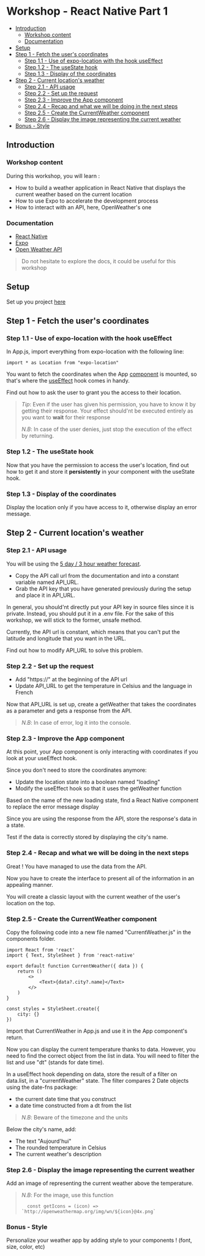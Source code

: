 # Workshop - React Native Part 1

- [Introduction](#introduction)
  - [Workshop content](#workshop-content)
  - [Documentation](#documentation)
- [Setup](#setup)
- [Step 1 - Fetch the user's coordinates](#step-1---fetch-the-users-coordinates)
  - [Step 1.1 - Use of expo-location with the hook useEffect](#step-11---use-of-expo-location-with-the-hook-useeffect)
  - [Step 1.2 - The useState hook](#step-12---the-usestate-hook)
  - [Step 1.3 - Display of the coordinates](#step-13---display-of-the-coordinates)
- [Step 2 - Current location's weather](#step-2---current-locations-weather)
  - [Step 2.1 - API usage](#step-21---api-usage)
  - [Step 2.2 - Set up the request](#step-22---set-up-the-request)
  - [Step 2.3 - Improve the App component](#step-23---improve-the-app-component)
  - [Step 2.4 - Recap and what we will be doing in the next steps](#step-24---recap-and-what-we-will-be-doing-in-the-next-steps)
  - [Step 2.5 - Create the CurrentWeather component](#step-25---create-the-currentweather-component)
  - [Step 2.6 - Display the image representing the current weather](#step-26---display-the-image-representing-the-current-weather)
- [Bonus - Style](#bonus---style)

## Introduction

### Workshop content

During this workshop, you will learn :

- How to build a weather application in React Native that displays the current weather based on the current location
- How to use Expo to accelerate the development process
- How to interact with an API, here, OpenWeather's one

### Documentation

- [React Native](https://reactnative.dev/docs/getting-started)
- [Expo](https://docs.expo.dev/)
- [Open Weather API](https://openweathermap.org/api)

> Do not hesitate to explore the docs, it could be useful for this workshop

## Setup

Set up you project [here](SETUP.md)

## Step 1 - Fetch the user's coordinates

### Step 1.1 - Use of expo-location with the hook useEffect

In App.js, import everything from expo-location with the following line:

    import * as Location from "expo-location"

You want to fetch the coordinates when the App [component](https://reactnative.dev/docs/intro-react) is mounted, so that's where the [useEffect](https://reactjs.org/docs/hooks-effect.html) hook comes in handy.

Find out how to ask the user to grant you the access to their location.

> *Tip*:
> Even if the user has given his permission, you have to know it by getting their response.
> Your effect should'nt be executed entirely as you want to **wait** for their response
>
> *N.B*: In case of the user denies, just stop the execution of the effect by returning.

### Step 1.2 - The useState hook

Now that you have the permission to access the user's location, find out how to get it and store it **persistently** in your component with the useState hook.

### Step 1.3 - Display of the coordinates

Display the location only if you have access to it, otherwise display an error message.

## Step 2 - Current location's weather

### Step 2.1 - API usage

You will be using the [5 day / 3 hour weather forecast](https://openweathermap.org/forecast5).

- Copy the API call url from the documentation and into a constant variable named API_URL.
- Grab the API key that you have generated previously during the setup and place it in API_URL.

In general, you should'nt directly put your API key in source files since it is private. Instead, you should put it in a .env file. For the sake of this workshop, we will stick to the former, unsafe method.

Currently, the API url is constant, which means that you can't put the latitude and longitude that you want in the URL.

Find out how to modify API_URL to solve this problem.

### Step 2.2 - Set up the request

- Add "https://" at the beginning of the API url
- Update API_URL to get the temperature in Celsius and the language in French

Now that API_URL is set up, create a getWeather that takes the coordinates as a parameter and gets a response from the API.

> *N.B*: In case of error, log it into the console.

### Step 2.3 - Improve the App component

At this point, your App component is only interacting with coordinates if you look at your useEffect hook.

Since you don't need to store the coordinates anymore:

- Update the location state into a boolean named "loading"
- Modify the useEffect hook so that it uses the getWeather function

Based on the name of the new loading state, find a React Native component to replace the error message display

Since you are using the response from the API, store the response's data in a state.

Test if the data is correctly stored by displaying the city's name.

### Step 2.4 - Recap and what we will be doing in the next steps

Great ! You have managed to use the data from the API.

Now you have to create the interface to present all of the information in an appealing manner.

You will create a classic layout with the current weather of the user's location on the top.

### Step 2.5 - Create the CurrentWeather component

Copy the following code into a new file named "CurrentWeather.js" in the components folder.

    import React from 'react'
    import { Text, StyleSheet } from 'react-native'

    export default function CurrentWeather({ data }) {
        return ()
            <>
                <Text>{data?.city?.name}</Text>
            </>
        )
    }

    const styles = StyleSheet.create({
        city: {}
    })

Import that CurrentWeather in App.js and use it in the App component's return.

Now you can display the current temperature thanks to data. However, you need to find the correct object from the list in data. You will need to filter the list and use "dt" (stands for date time).

In a useEffect hook depending on data, store the result of a filter on data.list, in a "currentWeather" state. The filter compares 2 Date objects using the date-fns package:

- the current date time that you construct
- a date time constructed from a dt from the list

> *N.B*: Beware of the timezone and the units

Below the city's name, add:

- The text "Aujourd'hui"
- The rounded temperature in Celsius
- The current weather's description

### Step 2.6 - Display the image representing the current weather

Add an image of representing the current weather above the temperature.

> *N.B*: For the image, use this function
>
>       const getIcons = (icon) => `http://openweathermap.org/img/wn/${icon}@4x.png`

### Bonus - Style

Personalize your weather app by adding style to your components ! (font, size, color, etc)
